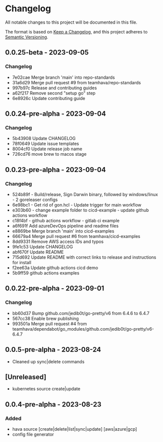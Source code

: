 # Changelog

All notable changes to this project will be documented in this file.

The format is based on [Keep a Changelog](https://keepachangelog.com/en/1.0.0/),
and this project adheres to [Semantic Versioning](https://semver.org/spec/v2.0.0.html).

## 0.0.25-beta - 2023-09-05

### Changelog

- 7e02cae Merge branch 'main' into repo-standards
- 31a6d29 Merge pull request #9 from teamhava/repo-standards
- 997b97c Release and contributing guides
- a62f217 Remove second "setup go" step
- 6e8926c Update contributing guide

## 0.0.24-pre-alpha - 2023-09-04

### Changelog

- 5b43908 Update CHANGELOG
- 78f0649 Update issue templates
- 8004cf0 Update release job name
- 726cd76 move brew to macos stage

## 0.0.23-pre-alpha - 2023-09-04

### Changelog

- 524b89f - Build/release, Sign Darwin binary, followed by windows/linux - 2 goreleaser configs
- 6e98bc1 - Get rid of gon.hcl - Update trigger for main workflow
- e303b60 - change example folder to cicd-example - update github actions workflow
- c18f4bf - github actions workflow - gitlab ci example
- a6f691f Add azureDevOps pipeline and readme files
- e8869be Merge branch 'main' into cicd-examples
- 66679a4 Merge pull request #6 from teamhava/cicd-examples
- 8dd9331 Remove AWS access IDs and typos
- 9fe1c53 Update CHANGELOG
- abf670f Update README
- 715d692 Update README with correct links to release and instructions for install
- f2ee63a Update github actions cicd demo
- 5b9ff59 github actions examples

## 0.0.22-pre-alpha - 2023-09-01

### Changelog

- bb60d37 Bump github.com/jedib0t/go-pretty/v6 from 6.4.6 to 6.4.7
- 567cc38 Enable brew publishing
- 993501a Merge pull request #4 from teamhava/dependabot/go_modules/github.com/jedib0t/go-pretty/v6-6.4.7

## 0.0.5-pre-alpha - 2023-08-24

- Cleaned up sync|delete commands

## [Unreleased]

- kubernetes source create|update

## 0.0.4-pre-alpha - 2023-08-23

### Added

- hava source [create|delete|list|sync|update] [aws|azure|gcp]
- config file generator
